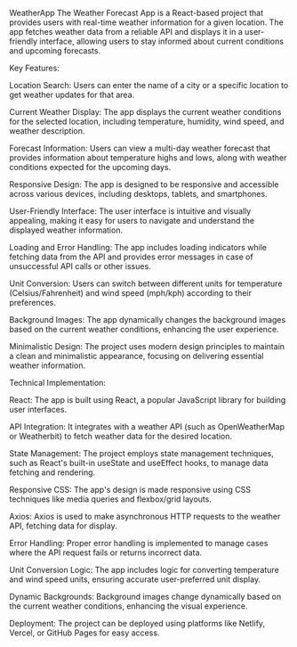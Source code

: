 WeatherApp
The Weather Forecast App is a React-based project that provides users with real-time weather information for a given location. The app fetches weather data from a reliable API and displays it in a user-friendly interface, allowing users to stay informed about current conditions and upcoming forecasts.

Key Features:

Location Search: Users can enter the name of a city or a specific location to get weather updates for that area.

Current Weather Display: The app displays the current weather conditions for the selected location, including temperature, humidity, wind speed, and weather description.

Forecast Information: Users can view a multi-day weather forecast that provides information about temperature highs and lows, along with weather conditions expected for the upcoming days.

Responsive Design: The app is designed to be responsive and accessible across various devices, including desktops, tablets, and smartphones.

User-Friendly Interface: The user interface is intuitive and visually appealing, making it easy for users to navigate and understand the displayed weather information.

Loading and Error Handling: The app includes loading indicators while fetching data from the API and provides error messages in case of unsuccessful API calls or other issues.

Unit Conversion: Users can switch between different units for temperature (Celsius/Fahrenheit) and wind speed (mph/kph) according to their preferences.

Background Images: The app dynamically changes the background images based on the current weather conditions, enhancing the user experience.

Minimalistic Design: The project uses modern design principles to maintain a clean and minimalistic appearance, focusing on delivering essential weather information.

Technical Implementation:

React: The app is built using React, a popular JavaScript library for building user interfaces.

API Integration: It integrates with a weather API (such as OpenWeatherMap or Weatherbit) to fetch weather data for the desired location.

State Management: The project employs state management techniques, such as React's built-in useState and useEffect hooks, to manage data fetching and rendering.

Responsive CSS: The app's design is made responsive using CSS techniques like media queries and flexbox/grid layouts.

Axios: Axios is used to make asynchronous HTTP requests to the weather API, fetching data for display.

Error Handling: Proper error handling is implemented to manage cases where the API request fails or returns incorrect data.

Unit Conversion Logic: The app includes logic for converting temperature and wind speed units, ensuring accurate user-preferred unit display.

Dynamic Backgrounds: Background images change dynamically based on the current weather conditions, enhancing the visual experience.

Deployment: The project can be deployed using platforms like Netlify, Vercel, or GitHub Pages for easy access.
